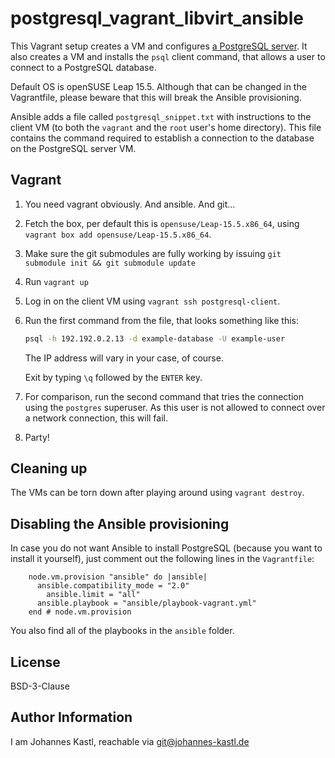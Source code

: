 # postgresql_vagrant_libvirt_ansible

This Vagrant setup creates a VM and configures [a PostgreSQL
server](https://www.postgresql.org/). It also creates a VM and
installs the `psql` client command, that allows a user to connect to a
PostgreSQL database.

Default OS is openSUSE Leap 15.5. Although that can be changed in the
Vagrantfile, please beware that this will break the Ansible provisioning.

Ansible adds a file called `postgresql_snippet.txt` with instructions to the
client VM (to both the `vagrant` and the `root` user's home directory). This
file contains the command required to establish a connection to the database on
the PostgreSQL server VM.

## Vagrant

1. You need vagrant obviously. And ansible. And git...
1. Fetch the box, per default this is `opensuse/Leap-15.5.x86_64`, using
   `vagrant box add opensuse/Leap-15.5.x86_64`.
1. Make sure the git submodules are fully working by issuing `git submodule init
   && git submodule update`
1. Run `vagrant up`
1. Log in on the client VM using `vagrant ssh postgresql-client`.
1. Run the first command from the file, that looks something like this:

   ```bash
   psql -h 192.192.0.2.13 -d example-database -U example-user
   ```

   The IP address will vary in your case, of course.

   Exit by typing `\q` followed by the `ENTER` key.

1. For comparison, run the second command that tries the connection using the
   `postgres` superuser. As this user is not allowed to connect over a network
   connection, this will fail.
1. Party!

## Cleaning up

The VMs can be torn down after playing around using `vagrant destroy`.

## Disabling the Ansible provisioning

In case you do not want Ansible to install PostgreSQL (because you want to
install it yourself), just comment out the following lines in the `Vagrantfile`:

```hcl
    node.vm.provision "ansible" do |ansible|
      ansible.compatibility_mode = "2.0"
        ansible.limit = "all"
      ansible.playbook = "ansible/playbook-vagrant.yml"
    end # node.vm.provision
```

You also find all of the playbooks in the `ansible` folder.

## License

BSD-3-Clause

## Author Information

I am Johannes Kastl, reachable via git@johannes-kastl.de
